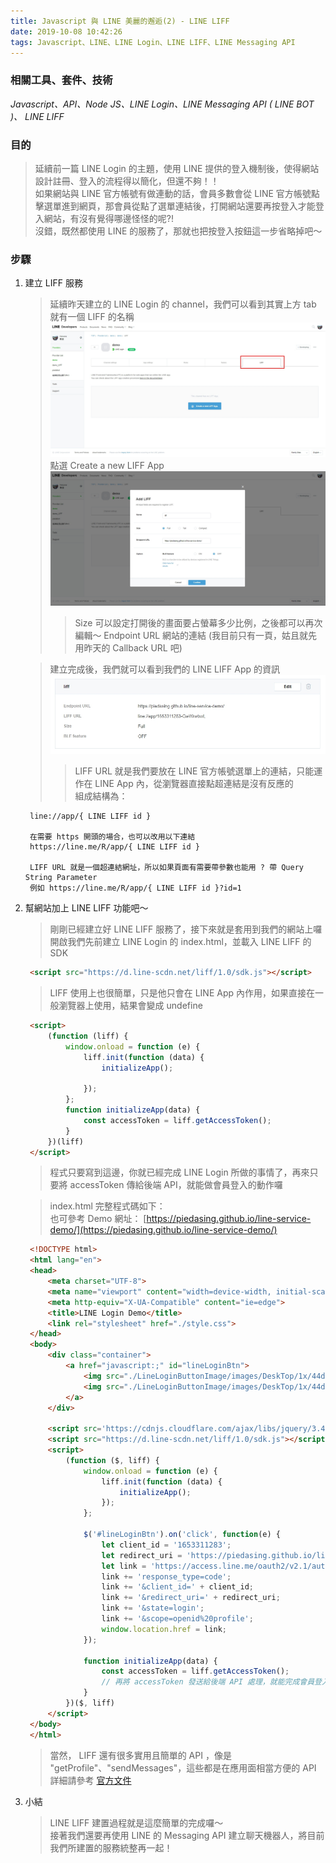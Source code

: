 ```yaml
---
title: Javascript 與 LINE 美麗的邂逅(2) - LINE LIFF
date: 2019-10-08 10:42:26
tags: Javascript、LINE、LINE Login、LINE LIFF、LINE Messaging API
---
```


### 相關工具、套件、技術
*Javascript、API、Node JS、LINE Login、LINE Messaging API ( LINE BOT )、 LINE LIFF*

### 目的
> 延續前一篇 LINE Login 的主題，使用 LINE 提供的登入機制後，使得網站設計註冊、登入的流程得以簡化，但還不夠！！  
> 如果網站與 LINE 官方帳號有做連動的話，會員多數會從 LINE 官方帳號點擊選單進到網頁，那會員從點了選單連結後，打開網站還要再按登入才能登入網站，有沒有覺得哪邊怪怪的呢?!  
> 沒錯，既然都使用 LINE 的服務了，那就也把按登入按鈕這一步省略掉吧～

### 步驟
1. 建立 LIFF 服務
   > 延續昨天建立的 LINE Login 的 channel，我們可以看到其實上方 tab 就有一個 LIFF 的名稱
   > ![LINE LIFF tab](line-liff/line_liff_tab.jpg)
   > 點選 Create a new LIFF App
   > ![LINE LIFF create](line-liff/line_liff_create.jpg)
   >> Size 可以設定打開後的畫面要占螢幕多少比例，之後都可以再次編輯～
   >> Endpoint URL 網站的連結 (我目前只有一頁，姑且就先用昨天的 Callback URL 吧)

   > 建立完成後，我們就可以看到我們的 LINE LIFF App 的資訊
   > ![LINE LIFF info](line-liff/line_liff_info.jpg)
   >> LIFF URL 就是我們要放在 LINE 官方帳號選單上的連結，只能運作在 LINE App 內，從瀏覽器直接點超連結是沒有反應的  
   >> 組成結構為：
   ```
    line://app/{ LINE LIFF id }

    在需要 https 開頭的場合，也可以改用以下連結
    https://line.me/R/app/{ LINE LIFF id }

    LIFF URL 就是一個超連結網址，所以如果頁面有需要帶參數也能用 ? 帶 Query String Parameter
    例如 https://line.me/R/app/{ LINE LIFF id }?id=1
   ```
2. 幫網站加上 LINE LIFF 功能吧～
   > 剛剛已經建立好 LINE LIFF 服務了，接下來就是套用到我們的網站上囉
   > 開啟我們先前建立 LINE Login 的 index.html，並載入 LINE LIFF 的 SDK
   ``` html
    <script src="https://d.line-scdn.net/liff/1.0/sdk.js"></script>
   ```

   > LIFF 使用上也很簡單，只是他只會在 LINE App 內作用，如果直接在一般瀏覽器上使用，結果會變成 undefine
   ``` html
    <script>
        (function (liff) {
            window.onload = function (e) {
                liff.init(function (data) {
                    initializeApp();

                });
            };
            function initializeApp(data) {
                const accessToken = liff.getAccessToken();
            }
        })(liff)
    </script>
   ```
   > 程式只要寫到這邊，你就已經完成 LINE Login 所做的事情了，再來只要將 accessToken 傳給後端 API，就能做會員登入的動作囉

   > index.html 完整程式碼如下：  
   > 也可參考 Demo 網址： [https://piedasing.github.io/line-service-demo/](https://piedasing.github.io/line-service-demo/)
   ``` html
    <!DOCTYPE html>
    <html lang="en">
    <head>
        <meta charset="UTF-8">
        <meta name="viewport" content="width=device-width, initial-scale=1.0">
        <meta http-equiv="X-UA-Compatible" content="ie=edge">
        <title>LINE Login Demo</title>
        <link rel="stylesheet" href="./style.css">
    </head>
    <body>
        <div class="container">
            <a href="javascript:;" id="lineLoginBtn">
                <img src="./LineLoginButtonImage/images/DeskTop/1x/44dp/btn_login_base.png" alt="LINE 登入按鈕">
                <img src="./LineLoginButtonImage/images/DeskTop/1x/44dp/btn_login_hover.png" alt="LINE 登入按鈕_hover">
            </a>
        </div>

        <script src='https://cdnjs.cloudflare.com/ajax/libs/jquery/3.4.1/jquery.js'></script>
        <script src="https://d.line-scdn.net/liff/1.0/sdk.js"></script>
        <script>
            (function ($, liff) {
                window.onload = function (e) {
                    liff.init(function (data) {
                        initializeApp();
                    });
                };

                $('#lineLoginBtn').on('click', function(e) {
                    let client_id = '1653311283';
                    let redirect_uri = 'https://piedasing.github.io/line-service-demo/';
                    let link = 'https://access.line.me/oauth2/v2.1/authorize?';
                    link += 'response_type=code';
                    link += '&client_id=' + client_id;
                    link += '&redirect_uri=' + redirect_uri;
                    link += '&state=login';
                    link += '&scope=openid%20profile';
                    window.location.href = link;
                });

                function initializeApp(data) {
                    const accessToken = liff.getAccessToken();
                    // 再將 accessToken 發送給後端 API 處理，就能完成會員登入的動作囉
                }
            })($, liff)
        </script>
    </body>
    </html>
   ```
   > 當然， LIFF 還有很多實用且簡單的 API ，像是 "getProfile"、"sendMessages"，這些都是在應用面相當方便的 API  
   > 詳細請參考 [官方文件](https://developers.line.biz/en/docs/liff/developing-liff-apps/)
3. 小結
   > LINE LIFF 建置過程就是這麼簡單的完成囉～  
   > 接著我們還要再使用 LINE 的 Messaging API 建立聊天機器人，將目前我們所建置的服務統整再一起！
